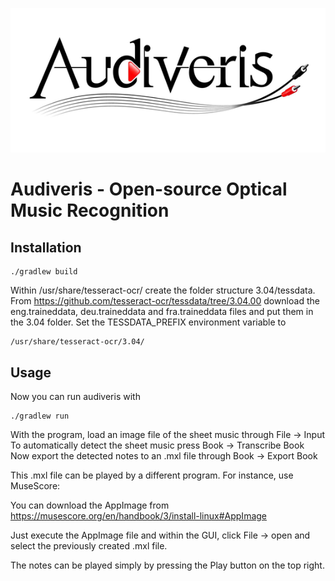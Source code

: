 ![](https://github.com/Audiveris/docs/blob/master/images/SplashLogo.png)

# Audiveris - Open-source Optical Music Recognition

## Installation

```
./gradlew build
```

Within /usr/share/tesseract-ocr/ create the folder structure 3.04/tessdata.
From https://github.com/tesseract-ocr/tessdata/tree/3.04.00 download the eng.traineddata, deu.traineddata and fra.traineddata files and put them in the 3.04 folder.
Set the TESSDATA_PREFIX environment variable to 

```
/usr/share/tesseract-ocr/3.04/
```

## Usage

Now you can run audiveris with

```
./gradlew run
```

With the program, load an image file of the sheet music through File -> Input
To automatically detect the sheet music press Book -> Transcribe Book
Now export the detected notes to an .mxl file through  Book -> Export Book

This .mxl file can be played by a different program. For instance, use MuseScore:

You can download the AppImage from https://musescore.org/en/handbook/3/install-linux#AppImage

Just execute the AppImage file and within the GUI, click File -> open and select the previously created .mxl file.

The notes can be played simply by pressing the Play button on the top right.
